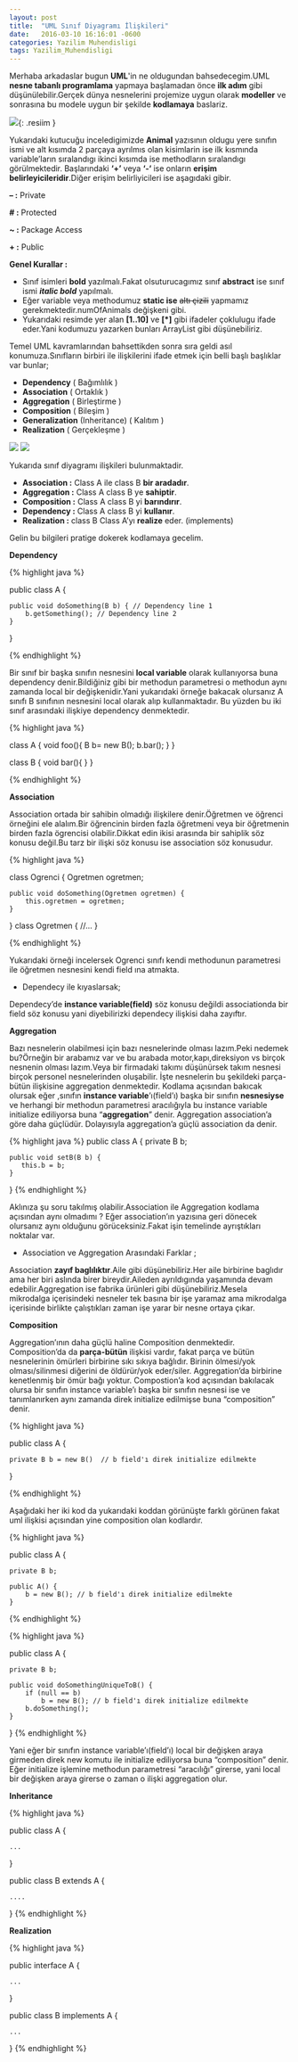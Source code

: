 ```yaml
---
layout: post
title:  "UML Sınıf Diyagramı İlişkileri"
date:   2016-03-10 16:16:01 -0600
categories: Yazilim Muhendisligi
tags: Yazilim_Muhendisligi
---
```


Merhaba arkadaslar bugun **UML**'in ne oldugundan bahsedecegim.UML **nesne tabanlı programlama** yapmaya başlamadan önce **ilk adım** gibi düşünülebilir.Gerçek dünya nesnelerini projemize uygun olarak **modeller** ve sonrasına bu modele uygun bir şekilde **kodlamaya** baslariz.

![](../../images/animal.png){: .resiim }

Yukarıdaki kutucuğu inceledigimizde **Animal** yazısının oldugu yere sınıfın ismi ve alt kısımda 2 parçaya ayrılmıs olan kisimlarin ise ilk kısmında variable’ların sıralandıgı ikinci kısımda ise methodların sıralandıgı görülmektedir.
Başlarındaki **‘+’** veya **‘-‘** ise onların **erişim belirleyicileridir**.Diğer erişim belirliyicileri ise aşagıdaki gibir.

**– :** Private

**# :** Protected

**~ :** Package Access

**+ :** Public

**Genel Kurallar :**

* Sınıf isimleri **bold** yazılmalı.Fakat olsuturucagımız sınıf **abstract** ise sınıf ismi **_italic bold_** yapılmalı.
* Eğer variable veya methodumuz **static ise** ~~altı çizili~~ yapmamız gerekmektedir.numOfAnimals değişkeni gibi.
* Yukarıdaki resimde yer alan **[1..10]** ve **[*]** gibi ifadeler çoklulugu ifade eder.Yani kodumuzu yazarken bunları ArrayList gibi düşünebiliriz.

Temel UML kavramlarından bahsettikden sonra sıra geldi asıl konumuza.Sınıfların birbiri ile ilişkilerini ifade etmek için belli başlı başlıklar var bunlar;



* **Dependency** ( Bağımlılık )
* **Association** ( Ortaklık )
* **Aggregation** ( Birleştirme )
* **Composition** ( Bileşim )
* **Generalization** (Inheritance) ( Kalıtım )
* **Realization** ( Gerçekleşme )

![](../../images/umlsinifdiyagramiiliskileri1.png)
![](../../images/umlsinifdiyagramiiliskileri2.jpg)

Yukarıda sınıf diyagramı ilişkileri bulunmaktadir.

* **Association :** Class A ile class B **bir aradadır**.
* **Aggregation :** Class A class B ye **sahiptir**.
* **Composition :** Class A class B yi **barındırır**.
* **Dependency :** Class A class B yi **kullanır**.
* **Realization :** class B Class A’yı **realize** eder. (implements)

Gelin bu bilgileri pratige dokerek kodlamaya gecelim.

**Dependency**


{% highlight java %}

public class A {

    public void doSomething(B b) { // Dependency line 1
        b.getSomething(); // Dependency line 2
    }
}

{% endhighlight %}

Bir sınıf bir başka sınıfın nesnesini **local variable** olarak kullanıyorsa buna dependency denir.Bildiğiniz gibi bir methodun parametresi o methodun aynı zamanda local bir değişkenidir.Yani yukarıdaki örneğe bakacak olursanız A sınıfı B sınıfının nesnesini local olarak alıp kullanmaktadır. Bu yüzden bu iki sınıf arasındaki ilişkiye dependency denmektedir.


{% highlight java %}

class A {
    void foo(){
        B b= new B();
        b.bar();
    }
}

class B {
    void bar(){
    }
}

{% endhighlight %}

**Association**

Association ortada bir sahibin olmadığı ilişkilere denir.Öğretmen ve öğrenci örneğini ele alalım.Bir öğrencinin birden fazla öğretmeni veya bir öğretmenin birden fazla ögrencisi olabilir.Dikkat edin ikisi arasında bir sahiplik söz konusu değil.Bu tarz bir ilişki söz konusu ise association söz konusudur.

{% highlight java %}

class Ogrenci {
    Ogretmen ogretmen;

    public void doSomething(Ogretmen ogretmen) {
        this.ogretmen = ogretmen;
    }
}
class Ogretmen {
    //...
}

{% endhighlight %}

Yukarıdaki örneği incelersek Ogrenci sınıfı kendi methodunun parametresi ile öğretmen nesnesini kendi field ına atmakta.

* Dependecy ile kıyaslarsak;

Dependecy’de **instance variable(field)** söz konusu değildi associationda bir field söz konusu yani diyebilirizki dependecy ilişkisi daha zayıftır.

**Aggregation**

Bazı nesnelerin olabilmesi için bazı nesnelerinde olması lazım.Peki nedemek bu?Örneğin bir arabamız var ve bu arabada motor,kapı,direksiyon vs birçok nesnenin olması lazım.Veya bir firmadaki takımı düşünürsek takım nesnesi birçok personel nesnelerinden oluşabilir. İşte nesnelerin bu şekildeki parça-bütün ilişkisine aggregation denmektedir. Kodlama açısından bakıcak olursak eğer ,sınıfın **instance variable**’ı(field’ı) başka bir sınıfın **nesnesiyse** ve herhangi bir methodun parametresi aracılığıyla bu instance variable initialize ediliyorsa buna “**aggregation**” denir. Aggregation association’a göre daha güçlüdür. Dolayısıyla aggregation’a güçlü association da denir.

{% highlight java %}
public class A {
    private B b;

    public void setB(B b) {
       this.b = b;
    }

}
{% endhighlight %}

Aklınıza şu soru takılmış olabilir.Association ile Aggregation kodlama açısından aynı olmadımı ? Eğer association’ın yazısına geri dönecek olursanız aynı olduğunu görüceksiniz.Fakat işin temelinde ayrıştıkları noktalar var.

* Association ve Aggregation Arasındaki Farklar ;

Association **zayıf baglılıktır**.Aile gibi düşünebiliriz.Her aile birbirine baglıdır ama her biri aslında birer bireydir.Aileden ayrıldıgında yaşamında devam edebilir.Aggregation ise fabrika ürünleri gibi düşünebiliriz.Mesela mikrodalga içerisindeki nesneler tek basına bir işe yaramaz ama mikrodalga içerisinde birlikte çalıştıkları zaman işe yarar bir nesne ortaya çıkar.

**Composition**

Aggregation’ının daha güçlü haline Composition denmektedir. Composition’da da **parça-bütün** ilişkisi vardır, fakat parça ve bütün nesnelerinin ömürleri birbirine sıkı sıkıya bağlıdır. Birinin ölmesi/yok olması/silinmesi diğerini de öldürür/yok eder/siler. Aggregation’da birbirine kenetlenmiş bir ömür bağı yoktur. Compostion’a kod açısından bakılacak olursa bir sınıfın instance variable’ı başka bir sınıfın nesnesi ise ve tanımlanırken aynı zamanda direk initialize edilmişse buna “composition” denir.

{% highlight java %}

public class A {

    private B b = new B()  // b field'ı direk initialize edilmekte

 }

{% endhighlight %}

Aşağıdaki her iki kod da yukarıdaki koddan görünüşte farklı görünen fakat uml ilişkisi açısından yine composition olan kodlardır.

{% highlight java %}

public class A {

    private B b;

    public A() {
        b = new B(); // b field'ı direk initialize edilmekte
    }

{% endhighlight %}

{% highlight java %}

public class A {

    private B b;

    public void doSomethingUniqueToB() {
        if (null == b)
            b = new B(); // b field'ı direk initialize edilmekte
        b.doSomething();
    }

}
{% endhighlight %}

Yani eğer bir sınıfın instance variable’ı(field’ı) local bir değişken araya girmeden direk new komutu ile initialize ediliyorsa buna “composition” denir. Eğer initialize işlemine methodun parametresi “aracılığı” girerse, yani local bir değişken araya girerse o zaman o ilişki aggregation olur.

**Inheritance**

{% highlight java %}

public class A {

    ...

}

public class B extends A {

    ....

}
{% endhighlight %}

**Realization**

{% highlight java %}

public interface A {

    ...

}

public class B implements A {

    ...

}
{% endhighlight %}

